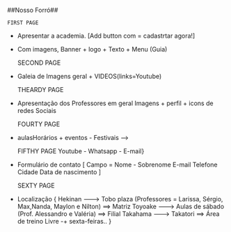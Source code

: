 
##Nosso Forró##

    FIRST PAGE

* Apresentar a academia. [Add button com = cadastrtar agora!]
* Com imagens, Banner + logo + Texto + Menu (Guia)

    SECOND PAGE

* Galeia de Imagens geral + VIDEOS(links=Youtube)

    THEARDY PAGE

* Apresentação dos Professores em geral
Imagens + perfil + icons de redes Sociais

    FOURTY PAGE

* aulasHorários + eventos - Festivais  --> 

    FIFTHY PAGE
                                            Youtube - Whatsapp - E-mail}
* Formulário de contato [
    Campo = Nome - Sobrenome
            E-mail
            Telefone
            Cidade
            Data de nascimento
]

    SEXTY PAGE

* Localização {
    Hekinan  ---> Tobo plaza (Professores = Larissa, Sérgio, Max,Nanda, Maylon e Nilton)  ==> Matriz
    Toyoake ---> Aulas de sábado (Prof. Alessandro e Valéria) ==> Filial
    Takahama ---> Takatori  ==> Área de treino Livre -+ sexta-feiras..
}
